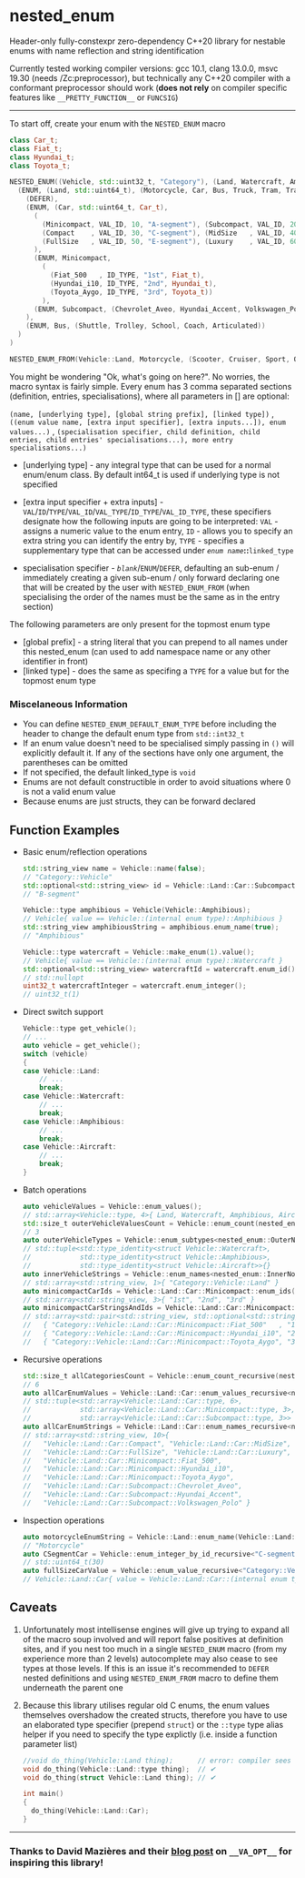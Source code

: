 # nested_enum

Header-only fully-constexpr zero-dependency C++20 library for nestable enums with name reflection and string identification 

Currently tested working compiler versions: gcc 10.1, clang 13.0.0, msvc 19.30 (needs /Zc:preprocessor), but technically any C++20 compiler with a conformant preprocessor should work (**does not rely** on compiler specific features like `__PRETTY_FUNCTION__` or `FUNCSIG`)

---
To start off, create your enum with the `NESTED_ENUM` macro
```c++
class Car_t;
class Fiat_t;
class Hyundai_t;
class Toyota_t;

NESTED_ENUM((Vehicle, std::uint32_t, "Category"), (Land, Watercraft, Amphibious, Aircraft),
  (ENUM, (Land, std::uint64_t), (Motorcycle, Car, Bus, Truck, Tram, Train), 
    (DEFER),
    (ENUM, (Car, std::uint64_t, Car_t),
      (
        (Minicompact, VAL_ID, 10, "A-segment"), (Subcompact, VAL_ID, 20, "B-segment"),
        (Compact    , VAL_ID, 30, "C-segment"), (MidSize   , VAL_ID, 40, "D-segment"), 
        (FullSize   , VAL_ID, 50, "E-segment"), (Luxury    , VAL_ID, 60, "F-segment")
      ),
      (ENUM, Minicompact,
        (
          (Fiat_500   , ID_TYPE, "1st", Fiat_t), 
          (Hyundai_i10, ID_TYPE, "2nd", Hyundai_t), 
          (Toyota_Aygo, ID_TYPE, "3rd", Toyota_t))
        ),
      (ENUM, Subcompact, (Chevrolet_Aveo, Hyundai_Accent, Volkswagen_Polo))
    ),
    (ENUM, Bus, (Shuttle, Trolley, School, Coach, Articulated))
  )  
)

NESTED_ENUM_FROM(Vehicle::Land, Motorcycle, (Scooter, Cruiser, Sport, OffRoad))
```
You might be wondering "Ok, what's going on here?". No worries, the macro syntax is fairly simple. Every enum has 3 comma separated sections (definition, entries, specialisations), where all parameters in [] are optional: 

`(name, [underlying type], [global string prefix], [linked type])` , `((enum value name, [extra input specifier], [extra inputs...]), enum values...)` , `(specialisation specifier, child definition, child entries, child entries' specialisations...), more entry specialisations...)`

 - [underlying type] - any integral type that can be used for a normal enum/enum class. By default int64_t is used if underlying type is not specified 

 - [extra input specifier + extra inputs] - `VAL`/`ID`/`TYPE`/`VAL_ID`/`VAL_TYPE`/`ID_TYPE`/`VAL_ID_TYPE`, these specifiers designate how the following inputs are going to be interpreted: `VAL` - assigns a numeric value to the enum entry, `ID` - allows you to specify an extra string you can identify the entry by, `TYPE` - specifies a supplementary type that can be accessed under *`enum name`***::**`linked_type`
 - specialisation specifier - *`blank`*/`ENUM`/`DEFER`, defaulting an sub-enum / immediately creating a given sub-enum / only forward declaring one that will be created by the user with `NESTED_ENUM_FROM` (when specialising the order of the names must be the same as in the entry section)

The following parameters are only present for the topmost enum type
 - [global prefix] - a string literal that you can prepend to all names under this nested_enum (can used to add namespace name or any other identifier in front)
 - [linked type] - does the same as specifing a `TYPE` for a value but for the topmost enum type

### Miscelaneous Information
 * You can define `NESTED_ENUM_DEFAULT_ENUM_TYPE` before including the header to change the default enum type from `std::int32_t`
 * If an enum value doesn't need to be specialised simply passing in `()` will explicitly default it. If any of the sections have only one argument, the parentheses can be omitted
 * If not specified, the default linked_type is `void`
 * Enums are not default constructible in order to avoid situations where 0 is not a valid enum value
 * Because enums are just structs, they can be forward declared

## Function Examples
 - Basic enum/reflection operations

	```c++
	std::string_view name = Vehicle::name(false); 
	// "Category::Vehicle"
	std::optional<std::string_view> id = Vehicle::Land::Car::Subcompact::id();
	// "B-segment"

	Vehicle::type amphibious = Vehicle(Vehicle::Amphibious);
	// Vehicle{ value == Vehicle::(internal enum type)::Amphibious }
	std::string_view amphibiousString = amphibious.enum_name(true);
	// "Amphibious"

	Vehicle::type watercraft = Vehicle::make_enum(1).value();
	// Vehicle{ value == Vehicle::(internal enum type)::Watercraft }
	std::optional<std::string_view> watercraftId = watercraft.enum_id();
	// std::nullopt
	uint32_t watercraftInteger = watercraft.enum_integer();
	// uint32_t(1)
	```

 - Direct switch support
	```c++
	Vehicle::type get_vehicle();
	// ...
	auto vehicle = get_vehicle();
	switch (vehicle)
	{
	case Vehicle::Land:
		// ...
		break;
	case Vehicle::Watercraft:
		// ...
		break;
	case Vehicle::Amphibious:
		// ...
		break;
	case Vehicle::Aircraft:
		// ...
		break;
	}
	```

 - Batch operations
	```c++
	auto vehicleValues = Vehicle::enum_values();
	// std::array<Vehicle::type, 4>{ Land, Watercraft, Amphibious, Aircraft }
	std::size_t outerVehicleValuesCount = Vehicle::enum_count(nested_enum::OuterNodes);
	// 3
	auto outerVehicleTypes = Vehicle::enum_subtypes<nested_enum::OuterNodes>();
	// std::tuple<std::type_identity<struct Vehicle::Watercraft>, 
	//            std::type_identity<struct Vehicle::Amphibious>, 
	//            std::type_identity<struct Vehicle::Aircraft>>{}
	auto innerVehicleStrings = Vehicle::enum_names<nested_enum::InnerNodes>(false);
	// std::array<std::string_view, 1>{ "Category::Vehicle::Land" }
	auto minicompactCarIds = Vehicle::Land::Car::Minicompact::enum_ids();
	// std::array<std::string_view, 3>{ "1st", "2nd", "3rd" }
	auto minicompactCarStringsAndIds = Vehicle::Land::Car::Minicompact::enum_names_and_ids();
	// std::array<std::pair<std::string_view, std::optional<std::string_view>>, 3>{ 
	//   { "Category::Vehicle::Land::Car::Minicompact::Fiat_500"   , "1st" }, 
	//   { "Category::Vehicle::Land::Car::Minicompact::Hyundai_i10", "2nd" }, 
	//   { "Category::Vehicle::Land::Car::Minicompact::Toyota_Aygo", "3rd" } }
	```

 - Recursive operations
	```c++
	std::size_t allCategoriesCount = Vehicle::enum_count_recursive(nested_enum::InnerNodes);
	// 6
	auto allCarEnumValues = Vehicle::Land::Car::enum_values_recursive<nested_enum::AllNodes>();
	// std::tuple<std::array<Vehicle::Land::Car::type, 6>,
	//            std::array<Vehicle::Land::Car::Minicompact::type, 3>,
	//            std::array<Vehicle::Land::Car::Subcompact::type, 3>>
	auto allCarEnumStrings = Vehicle::Land::Car::enum_names_recursive<nested_enum::OuterNodes>();
	// std::array<std::string_view, 10>{  
	//   "Vehicle::Land::Car::Compact", "Vehicle::Land::Car::MidSize", 
	//   "Vehicle::Land::Car::FullSize", "Vehicle::Land::Car::Luxury", 
	//   "Vehicle::Land::Car::Minicompact::Fiat_500",
	//   "Vehicle::Land::Car::Minicompact::Hyundai_i10",
	//   "Vehicle::Land::Car::Minicompact::Toyota_Aygo", 
	//   "Vehicle::Land::Car::Subcompact::Chevrolet_Aveo",
	//   "Vehicle::Land::Car::Subcompact::Hyundai_Accent", 
	//   "Vehicle::Land::Car::Subcompact::Volkswagen_Polo" }
	```

 - Inspection operations
	```c++
	auto motorcycleEnumString = Vehicle::Land::enum_name(Vehicle::Land::Motorcycle, true);
	// "Motorcycle"
	auto CSegmentCar = Vehicle::enum_integer_by_id_recursive<"C-segment">();
	// std::uint64_t(30)
	auto fullSizeCarValue = Vehicle::enum_value_recursive<"Category::Vehicle::Land::Car::FullSize">();
	// Vehicle::Land::Car{ value = Vehicle::Land::Car::(internal enum type)::FullSize }
	```

## Caveats
 1. Unfortunately most intellisense engines will give up trying to expand all of the macro soup involved and will report false positives at definition sites, and if you nest too much in a single `NESTED_ENUM` macro (from my experience more than 2 levels) autocomplete may also cease to see types at those levels. If this is an issue it's recommended to `DEFER` nested definitions and using `NESTED_ENUM_FROM` macro to define them underneath the parent one

 2. Because this library utilises regular old C enums, the enum values themselves overshadow the created structs, therefore you have to use an elaborated type specifier (prepend `struct`) or the `::type` type alias helper if you need to specify the type explictly (i.e. inside a function parameter list)
	```c++
	//void do_thing(Vehicle::Land thing);      // error: compiler sees Vehicle::(internal enum type)::Land
	void do_thing(Vehicle::Land::type thing);  // ✔
	void do_thing(struct Vehicle::Land thing); // ✔

	int main()
	{
	  do_thing(Vehicle::Land::Car);
	}
	```
---
### Thanks to David Mazières and their [blog post](https://www.scs.stanford.edu/~dm/blog/va-opt.html) on `__VA_OPT__` for inspiring this library!
